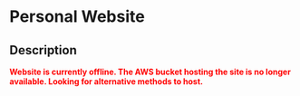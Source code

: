 # Personal Website

## Description

**<font color="red">Website is currently offline. The AWS bucket hosting the site is no longer available. Looking for alternative methods to host.</font>**
